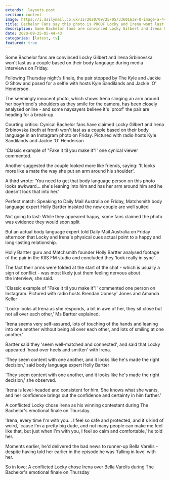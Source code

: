 ```yaml
---
extends: _layouts.post
section: content
image: https://i.dailymail.co.uk/1s/2020/09/25/05/33601638-0-image-a-44_1601007236365.jpg 
title: Bachelor Fans say this photo is PROOF Locky and Irena wont last 
description: Some Bachelor fans are convinced Locky Gilbert and Irena Srbinovska wont last as a couple based on their body language during media interviews on Friday. 
date: 2020-09-25-05-44-43 
categories: [latest, tv] 
featured: true 
--- 
```

Some Bachelor fans are convinced Locky Gilbert and Irena Srbinovska won't last as a couple based on their body language during media interviews on Friday.

Following Thursday night's finale, the pair stopped by The Kyle and Jackie O Show and posed for a selfie with hosts Kyle Sandilands and Jackie 'O' Henderson.

The seemingly innocent photo, which shows Irena slinging an arm around her boyfriend's shoulders as they smile for the camera, has been closely analysed online - and some naysayers believe it's 'proof' the pair are heading for a break-up.

Courting critics: Cynical Bachelor fans have claimed Locky Gilbert and Irena Srbinovska (both at front) won't last as a couple based on their body language in an Instagram photo on Friday. Pictured with radio hosts Kyle Sandilands and Jackie 'O' Henderson

'Classic example of "Fake it til you make it"!' one cynical viewer commented.

Another suggested the couple looked more like friends, saying: 'It looks more like a mate the way she put an arm around his shoulder'.

A third wrote: 'You need to get that body language person on this photo looks awkward... she's leaning into him and has her arm around him and he doesn't look that into her.'

Perfect match: Speaking to Daily Mail Australia on Friday, Matchsmith body language expert Holly Bartter insisted the new couple are well suited





Not going to last: While they appeared happy, some fans claimed the photo was evidence they would soon split

But an actual body language expert told Daily Mail Australia on Friday afternoon that Locky and Irena's physical cues actual point to a happy and long-lasting relationship.

Holly Bartter guru and Matchsmith founder Holly Bartter analysed footage of the pair in the KIIS FM studio and concluded they 'look really in sync'. 

The fact their arms were folded at the start of the chat - which is usually a sign of conflict - was most likely just them feeling nervous about the interview, she said. 

'Classic example of "Fake it til you make it"!' commented one person on Instagram. Pictured with radio hosts Brendan 'Jonesy' Jones and Amanda Keller

'Locky looks at Irena as she responds, a bit in awe of her, they sit close but not all over each other,' Ms Bartter explained. 

'Irena seems very self-assured, lots of touching of the hands and leaning into one another without being all over each other, and lots of smiling at one another.'

Bartter said they 'seem well-matched and connected', and said that Locky appeared 'head over heels and smitten' with Irena. 

'They seem content with one another, and it looks like he's made the right decision,' said body language expert Holly Bartter

'They seem content with one another, and it looks like he's made the right decision,' she observed. 

'Irena is level-headed and consistent for him. She knows what she wants, and her confidence brings out the confidence and certainty in him further.'

A conflicted Locky chose Irena as his winning contestant during The Bachelor's emotional finale on Thursday.

'Irena, every time I'm with you... I feel so safe and protected, and it's kind of weird, 'cause I'm a pretty big dude, and not many people can make me feel like that, but just when I'm with you, I feel so calm and comfortable,' he told her.

Moments earlier, he'd delivered the bad news to runner-up Bella Varelis - despite having told her earlier in the episode he was 'falling in love' with her.

So in love: A conflicted Locky chose Irena over Bella Varelis during The Bachelor's emotional finale on Thursday

